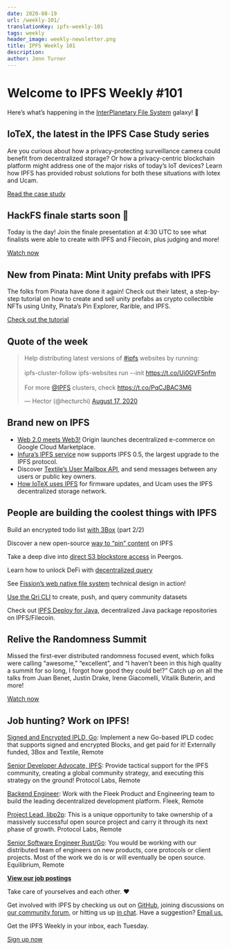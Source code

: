 ```yaml
---
date: 2020-08-19
url: /weekly-101/
translationKey: ipfs-weekly-101
tags: weekly
header_image: weekly-newsletter.png
title: IPFS Weekly 101
description:
author: Jenn Turner
---
```


# Welcome to IPFS Weekly #101

Here’s what’s happening in the [InterPlanetary File System](https://ipfs.io/) galaxy! 🚀

## IoTeX, the latest in the IPFS Case Study series

Are you curious about how a privacy-protecting surveillance camera could benefit from decentralized storage? Or how a privacy-centric blockchain platform might address one of the major risks of today’s IoT devices? Learn how IPFS has provided robust solutions for both these situations with Iotex and Ucam.

[Read the case study](https://docs.ipfs.io/concepts/case-study-iotex/#overview)

## HackFS finale starts soon 🎉

Today is the day! Join the finale presentation at 4:30 UTC to see what finalists were able to create with IPFS and Filecoin, plus judging and more!

[Watch now](https://youtu.be/GibA0t0z_9w)

## New from Pinata: Mint Unity prefabs with IPFS

The folks from Pinata have done it again! Check out their latest, a step-by-step tutorial on how to create and sell unity prefabs as crypto collectible NFTs using Unity, Pinata’s Pin Explorer, Rarible, and IPFS.

[Check out the tutorial](https://medium.com/pinata/how-to-create-and-sell-unity-prefabs-on-ipfs-as-nfts-793352c62069)

## Quote of the week

<blockquote class="twitter-tweet"><p lang="en" dir="ltr">Help distributing latest versions of <a href="https://twitter.com/hashtag/ipfs?src=hash&amp;ref_src=twsrc%5Etfw">#ipfs</a> websites by running:<br><br>ipfs-cluster-follow ipfs-websites run --init <a href="https://t.co/Ui0GVF5nfm">https://t.co/Ui0GVF5nfm</a> <br><br>For more <a href="https://twitter.com/IPFS?ref_src=twsrc%5Etfw">@IPFS</a> clusters, check <a href="https://t.co/PqCJBAC3M6">https://t.co/PqCJBAC3M6</a></p>&mdash; Hector (@hecturchi) <a href="https://twitter.com/hecturchi/status/1295397781826342917?ref_src=twsrc%5Etfw">August 17, 2020</a></blockquote>

## Brand new on IPFS

- [Web 2.0 meets Web3!](https://medium.com/google-cloud/origin-launches-decentralized-commerce-on-google-cloud-marketplace-b74fb46be7d9) Origin launches decentralized e-commerce on Google Cloud Marketplace.
- [Infura’s IPFS service](https://blog.infura.io/ipfs-0-5-is-here-with-a-new-improved-gateway/) now supports IPFS 0.5, the largest upgrade to the IPFS protocol.
- Discover [Textile’s User Mailbox API](https://blog.textile.io/introducing-textiles-user-mailboxes-send-messages-between-users-or-any-public-key-owners/), and send messages between any users or public key owners.
- [How IoTeX uses IPFS](https://cryptonews.com/news/filecoin-iotex-ipfs-bringing-decentralized-updates-for-surve-7417.htm) for firmware updates, and Ucam uses the IPFS decentralized storage network.

## People are building the coolest things with IPFS

Build an encrypted todo list [with 3Box](https://medium.com/3box/building-an-encrypted-todo-list-with-3box-part-2-2-da15aa2e2640) (part 2/2)

Discover a new open-source [way to “pin” content](https://medium.com/temporal-cloud/sharedforeststore-a-new-open-source-way-to-pin-content-on-ipfs-300817fe606f) on IPFS

Take a deep dive into [direct S3 blockstore access](https://peergos.org/posts/direct-s3) in Peergos.

Learn how to unlock DeFi with [decentralized query](https://medium.com/conflux-network/unlocking-defi-with-decentralized-query-fab4fb04d97f)

See [Fission’s web native file system](https://talk.fission.codes/t/fission-s-web-native-file-system-technical-design-overview-with-daniel-and-brooklyn/818) technical design in action!

[Use the Qri CLI](https://www.youtube.com/watch?v=GXNfxbKYLHM&feature=emb_logo) to create, push, and query community datasets

Check out [IPFS Deploy for Java](https://hack.ethglobal.co/showcase/ipfs-deploy-for-java-recy6OKUfckknpvas), decentralized Java package repositories on IPFS/Filecoin.

## Relive the Randomness Summit

Missed the first-ever distributed randomness focused event, which folks were calling “awesome,” “excellent”, and “I haven’t been in this high quality a summit for so long, I forgot how good they could be!?” Catch up on all the talks from Juan Benet, Justin Drake, Irene Giacomelli, Vitalik Buterin, and more!

[Watch now](https://randomness2020.com/)

## Job hunting? Work on IPFS!

[Signed and Encrypted IPLD, Go](https://www.notion.so/Signed-and-Encrypted-data-in-IPFS-e1593e90b56e44c38e165109999782ce): Implement a new Go-based IPLD codec that supports signed and encrypted Blocks, and get paid for it! Externally funded, 3Box and Textile, Remote

[Senior Developer Advocate, IPFS](https://jobs.lever.co/protocol/71c4a9b9-af90-4ce9-9dba-8b72507997bf): Provide tactical support for the IPFS community, creating a global community strategy, and executing this strategy on the ground! Protocol Labs, Remote

[Backend Engineer](https://cryptojobslist.com/jobs/backend-engineer-at-fleek-remote): Work with the Fleek Product and Engineering team to build the leading decentralized development platform. Fleek, Remote

[Project Lead, libp2p](https://jobs.lever.co/protocol/27ff3891-6e13-4aa8-b43a-734715e85a26): This is a unique opportunity to take ownership of a massively successful open source project and carry it through its next phase of growth. Protocol Labs, Remote

[Senior Software Engineer Rust/Go](https://www.notion.so/Hiring-Senior-Software-Engineer-Rust-Go-e6c94ccc261f426c80a483c7fc642412): You would be working with our distributed team of engineers on new products, core protocols or client projects. Most of the work we do is or will eventually be open source. Equilibrium, Remote

**[View our job postings](https://jobs.lever.co/protocol)**

Take care of yourselves and each other. ❤️

Get involved with IPFS by checking us out on [GitHub](https://github.com/ipfs), joining discussions on [our community forum](https://discuss.ipfs.io/), or hitting us up [in chat](https://riot.im/app/#/room/#ipfs:matrix.org). Have a suggestion? [Email us.](mailto:newsletter@ipfs.io)

Get the IPFS Weekly in your inbox, each Tuesday.

<p><a href="https://ipfs.us4.list-manage.com/subscribe?u=25473244c7d18b897f5a1ff6b&amp;id=cad54b2230" class="button button-primary">Sign up now</a></p>
